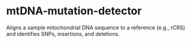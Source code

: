 # mtDNA-mutation-detector
Aligns a sample mitochondrial DNA sequence to a reference (e.g., rCRS) and identifies SNPs, insertions, and deletions.

